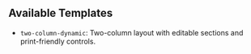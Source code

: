 ## Available Templates
- `two-column-dynamic`: Two-column layout with editable sections and print-friendly controls.
